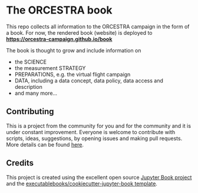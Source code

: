 # The ORCESTRA book

This repo collects all information to the ORCESTRA campaign in the form of a book. For now, the rendered book (website) is deployed to **https://orcestra-campaign.github.io/book**

The book is thought to grow and include information on
* the SCIENCE
* the measurement STRATEGY
* PREPARATIONS, e.g. the virtual flight campaign
* DATA, including a data concept, data policy, data access and description
* and many more...

## Contributing

This is a project from the community for you and for the community and it is under constant improvement. Everyone is welcome to contribute with scripts, ideas, suggestions, by opening issues and making pull requests. More details can be found [here](CONTRIBUTING.md).

## Credits

This project is created using the excellent open source [Jupyter Book project](https://jupyterbook.org/) and the [executablebooks/cookiecutter-jupyter-book template](https://github.com/executablebooks/cookiecutter-jupyter-book).

